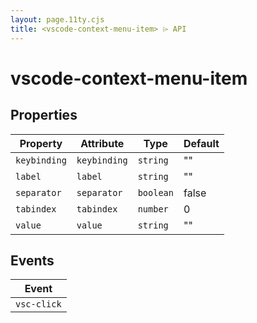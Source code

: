 ```yaml
---
layout: page.11ty.cjs
title: <vscode-context-menu-item> ⌲ API
---
```


# vscode-context-menu-item

## Properties

| Property     | Attribute    | Type      | Default |
|--------------|--------------|-----------|---------|
| `keybinding` | `keybinding` | `string`  | ""      |
| `label`      | `label`      | `string`  | ""      |
| `separator`  | `separator`  | `boolean` | false   |
| `tabindex`   | `tabindex`   | `number`  | 0       |
| `value`      | `value`      | `string`  | ""      |

## Events

| Event       |
|-------------|
| `vsc-click` |
